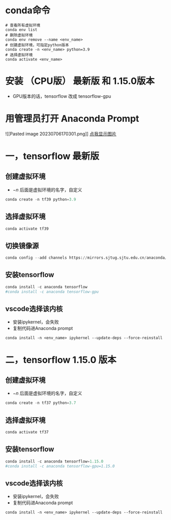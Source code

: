 # conda命令
```shell
# 查看所有虚拟环境
conda env list
# 删除虚拟环境
conda env remove --name <env_name>
# 创建虚拟环境，可指定python版本
conda create -n <env_name> python=3.9
# 选择虚拟环境
conda activate <env_name>
```

# 安装 （CPU版） 最新版 和 1.15.0版本
- GPU版本的话，tensorflow 改成 tensorflow-gpu

# 用管理员打开 Anaconda Prompt

![[Pasted image 20230706170301.png]]
[点我显示图片](https://github.com/zky119/Obsidian-Vault/blob/main/Pasted%20image%2020230706170301.png)

# 一，tensorflow 最新版
## 创建虚拟环境
- $-n$ 后面是虚拟环境的名字，自定义
```python
conda create -n tf39 python=3.9
```

## 选择虚拟环境

```python
conda activate tf39
```

## 切换镜像源

```python
conda config --add channels https://mirrors.sjtug.sjtu.edu.cn/anaconda/pkgs/main/
```

## 安装tensorflow

```python
conda install -c anaconda tensorflow
#conda install -c anaconda tensorflow-gpu
```

## vscode选择该内核

- 安装ipykernel，会失败
- 复制代码进Anaconda prompt
```shell
conda install -n <env_name> ipykernel --update-deps --force-reinstall
```

# 二，tensorflow 1.15.0 版本

## 创建虚拟环境
- $-n$ 后面是虚拟环境的名字，自定义
```python
conda create -n tf37 python=3.7
```

## 选择虚拟环境

```python
conda activate tf37
```

## 安装tensorflow

```python
conda install -c anaconda tensorflow=1.15.0
#conda install -c anaconda tensorflow-gpu=1.15.0
```

## vscode选择该内核

- 安装ipykernel，会失败
- 复制代码进Anaconda prompt
```shell
conda install -n <env_name> ipykernel --update-deps --force-reinstall
```
